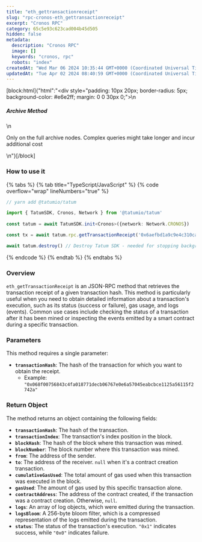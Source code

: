 ```yaml
---
title: "eth_gettransactionreceipt"
slug: "rpc-cronos-eth_gettransactionreceipt"
excerpt: "Cronos RPC"
category: 65c5e93c623cad004b45d505
hidden: false
metadata: 
  description: "Cronos RPC"
  image: []
  keywords: "cronos, rpc"
  robots: "index"
createdAt: "Wed Mar 06 2024 10:35:44 GMT+0000 (Coordinated Universal Time)"
updatedAt: "Tue Apr 02 2024 08:40:59 GMT+0000 (Coordinated Universal Time)"
---
```

[block:html]{"html":"<div style=\"padding: 10px 20px; border-radius: 5px; background-color: #e6e2ff; margin: 0 0 30px 0;\">\n  <h5>Archive Method</h5>\n  <p>Only on the full archive nodes. Complex queries might take longer and incur additional cost</p>\n</div>"}[/block]

### How to use it

{% tabs %}
{% tab title="TypeScript/JavaScript" %}
{% code overflow="wrap" lineNumbers="true" %}
```typescript
// yarn add @tatumio/tatum

import { TatumSDK, Cronos, Network } from '@tatumio/tatum'
  
const tatum = await TatumSDK.init<Cronos>({network: Network.CRONOS})

const tx = await tatum.rpc.getTransactionReceipt('0x6aefbd1a9c9e4c310cadde3bcdd809a14da87caa8fa4f10ca04d9e357a3907e9')

await tatum.destroy() // Destroy Tatum SDK - needed for stopping background jobs
```
{% endcode %}
{% endtab %}
{% endtabs %}

### Overview

`eth_getTransactionReceipt` is an JSON-RPC method that retrieves the transaction receipt of a given transaction hash. This method is particularly useful when you need to obtain detailed information about a transaction's execution, such as its status (success or failure), gas usage, and logs (events). Common use cases include checking the status of a transaction after it has been mined or inspecting the events emitted by a smart contract during a specific transaction.

### Parameters

This method requires a single parameter:

* **`transactionHash`**: The hash of the transaction for which you want to obtain the receipt.
  * Example: `"0x068f00756843c4fa018771decb06767e0e6a57045eabcbce1125a56115f2742a"`

### Return Object

The method returns an object containing the following fields:

* **`transactionHash`**: The hash of the transaction.
* **`transactionIndex`**: The transaction's index position in the block.
* **`blockHash`**: The hash of the block where this transaction was mined.
* **`blockNumber`**: The block number where this transaction was mined.
* **`from`**: The address of the sender.
* **`to`**: The address of the receiver. `null` when it's a contract creation transaction.
* **`cumulativeGasUsed`**: The total amount of gas used when this transaction was executed in the block.
* **`gasUsed`**: The amount of gas used by this specific transaction alone.
* **`contractAddress`**: The address of the contract created, if the transaction was a contract creation. Otherwise, `null`.
* **`logs`**: An array of log objects, which were emitted during the transaction.
* **`logsBloom`**: A 256-byte bloom filter, which is a compressed representation of the logs emitted during the transaction.
* **`status`**: The status of the transaction's execution. `"0x1"` indicates success, while `"0x0"` indicates failure.